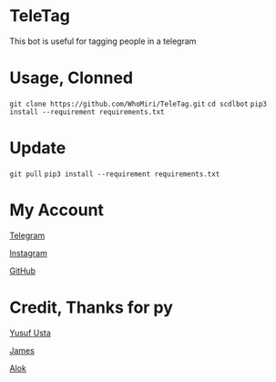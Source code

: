# TeleTag
This bot is useful for tagging people in a telegram

# Usage, Clonned
`git clone https://github.com/WhoMiri/TeleTag.git`
`cd scdlbot`
`pip3 install --requirement requirements.txt`

# Update
`git pull`
`pip3 install --requirement requirements.txt`


# My Account

[Telegram](https://t.me/TheMiri)

[Instagram](https://instagram.com/whomiri/)

[GitHub](https://github.com/whomiri)

# Credit, Thanks for py

[Yusuf Usta](https://github.com/yusufusta)

[James](t.me/kortisa)

[Alok](https://github.com/alok760)
